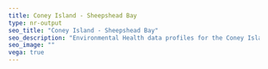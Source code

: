 ```yaml
---
title: Coney Island - Sheepshead Bay
type: nr-output
seo_title: "Coney Island - Sheepshead Bay"
seo_description: "Environmental Health data profiles for the Coney Island - Sheepshead Bay neighborhood of NYC."
seo_image: ""
vega: true
---
```

